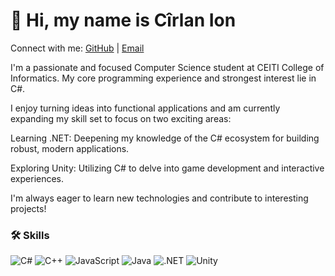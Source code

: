 # 👋 Hi, my name is Cîrlan Ion
Connect with me: [GitHub](https://github.com/joxnah) | [Email](ionutx2008@gmail.com)

I'm a passionate and focused Computer Science student at CEITI College of Informatics. My core programming experience and strongest interest lie in C#.

I enjoy turning ideas into functional applications and am currently expanding my skill set to focus on two exciting areas:

Learning .NET: Deepening my knowledge of the C# ecosystem for building robust, modern applications.

Exploring Unity: Utilizing C# to delve into game development and interactive experiences.

I'm always eager to learn new technologies and contribute to interesting projects!

### 🛠️ Skills

<p>
  
  ![C#](https://img.shields.io/badge/C%23-239120?style=for-the-badge&logo=c-sharp&logoColor=white)
  ![C++](https://img.shields.io/badge/C%2B%2B-00599C?style=for-the-badge&logo=c%2B%2B&logoColor=white)
  ![JavaScript](https://img.shields.io/badge/JavaScript-F7DF1E?style=for-the-badge&logo=javascript&logoColor=black)
  ![Java](https://img.shields.io/badge/Java-007396?style=for-the-badge&logo=java&logoColor=white)
  ![.NET](https://img.shields.io/badge/.NET-512BD4?style=for-the-badge&logo=dotnet&logoColor=white)
  ![Unity](https://img.shields.io/badge/Unity-100000?style=for-the-badge&logo=unity&logoColor=white)

</p>

<!--
- 🔭 I’m currently working on unity game.
- 🌱 I’m currently learning C#, Unity, Azure, Java, .NET.
- 🤔 I’m looking for help with game development.
- 📫 How to reach me: [email](ionutx2008@gmail.com)
- 😄 Pronouns: he/him
-->

